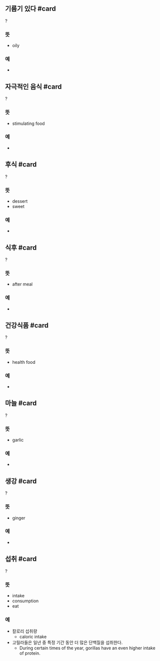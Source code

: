 ## 기름기 있다 #card
?
### 뜻
- oily
### 예
-
<!--SR:!2025-01-23,23,250-->

## 자극적인 음식 #card
?
### 뜻
- stimulating food
### 예
-
<!--SR:!2025-01-25,27,270-->

## 후식 #card
?
### 뜻
- dessert
- sweet
### 예
-
<!--SR:!2025-01-23,23,250-->

## 식후 #card
?
### 뜻
- after meal
### 예
-
<!--SR:!2025-01-24,24,250-->

## 건강식품 #card
?
### 뜻
- health food
### 예
-
<!--SR:!2025-01-23,23,250-->

## 마늘 #card
?
### 뜻
- garlic
### 예
-
<!--SR:!2025-01-23,23,250-->

## 생강 #card
?
### 뜻
- ginger
### 예
-
<!--SR:!2025-01-28,28,270-->

## 섭취 #card
?
### 뜻
- intake
- consumption
- eat
### 예
- 칼로리 섭취량
	- caloric intake
- 고릴라들은 일년 중 특정 기간 동안 더 많은 단백질을 섭취한다.
	- During certain times of the year, gorillas have an even higher intake of protein.




